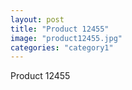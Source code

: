 ```yaml
---
layout: post
title: "Product 12455"
image: "product12455.jpg"
categories: "category1"
---
```

Product 12455
